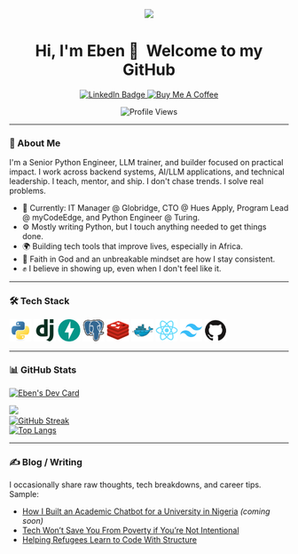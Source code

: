 <div align="center">
  <img src="https://media.giphy.com/media/M9gbBd9nbDrOTu1Mqx/giphy.gif" width="100"/>
</div>

<h1 align="center">Hi, I'm Eben 👋 &nbsp;Welcome to my GitHub</h1>

<p align="center">
  <a href="https://www.linkedin.com/in/in/nezeroriginal/">
    <img src="https://img.shields.io/badge/LinkedIn-blue?style=for-the-badge&logo=linkedin&logoColor=white" alt="LinkedIn Badge">
  </a>
  <a href="https://coff.ee/nezer" target="_blank">
    <img src="https://cdn.buymeacoffee.com/buttons/default-orange.png" alt="Buy Me A Coffee" height="41" width="174">
  </a>
</p>

<div align="center">
  <img src="https://komarev.com/ghpvc/?username=iNezerr&style=flat-square&color=blue" alt="Profile Views">
</div>

---

### 🚀 About Me

I'm a Senior Python Engineer, LLM trainer, and builder focused on practical impact. I work across backend systems, AI/LLM applications, and technical leadership. I teach, mentor, and ship. I don't chase trends. I solve real problems.

* 🔭 Currently: IT Manager @ Globridge, CTO @ Hues Apply, Program Lead @ myCodeEdge, and Python Engineer @ Turing.
* ⚙️ Mostly writing Python, but I touch anything needed to get things done.
* 🌍 Building tech tools that improve lives, especially in Africa.
* 🧠 Faith in God and an unbreakable mindset are how I stay consistent.
* ✊ I believe in showing up, even when I don't feel like it.

---

### 🛠 Tech Stack

<p>
<img src="https://github.com/devicons/devicon/blob/master/icons/python/python-original.svg" title="Python" alt="Python" width="40" height="40"/>
<img src="https://github.com/devicons/devicon/blob/master/icons/django/django-plain.svg" title="Django" alt="Django" width="40" height="40"/>
<img src="https://github.com/devicons/devicon/blob/master/icons/fastapi/fastapi-original.svg" title="FastAPI" alt="FastAPI" width="40" height="40"/>
<img src="https://github.com/devicons/devicon/blob/master/icons/postgresql/postgresql-original.svg" title="PostgreSQL" alt="PostgreSQL" width="40" height="40"/>
<img src="https://github.com/devicons/devicon/blob/master/icons/redis/redis-original.svg" title="Redis" alt="Redis" width="40" height="40"/>
<img src="https://github.com/devicons/devicon/blob/master/icons/docker/docker-original.svg" title="Docker" alt="Docker" width="40" height="40"/>
<img src="https://github.com/devicons/devicon/blob/master/icons/react/react-original.svg" title="React" alt="React" width="40" height="40"/>
<img src="https://github.com/devicons/devicon/blob/master/icons/tailwindcss/tailwindcss-original.svg" title="Tailwind" alt="Tailwind" width="40" height="40"/>
<img src="https://github.com/devicons/devicon/blob/master/icons/github/github-original.svg" title="GitHub" alt="GitHub" width="40" height="40"/>
</p>

---

### 📊 GitHub Stats

<a href="https://app.daily.dev/eben58"><img src="https://api.daily.dev/devcards/v2/hqsExUXhqarcRIQ9yuIfM.png?type=default&r=cp6" width="356" alt="Eben's Dev Card"/></a>

![](https://github-readme-stats.vercel.app/api?username=iNezerr\&theme=highcontrast\&background=000000\&hide_border=true\&include_all_commits=true\&count_private=true) <br/>
[![GitHub Streak](http://github-readme-streak-stats.herokuapp.com?user=iNezerr\&theme=highcontrast\&background=000000)](https://git.io/streak-stats) <br/>
[![Top Langs](https://github-readme-stats.vercel.app/api/top-langs/?username=iNezerr\&layout=compact\&theme=highcontrast)](https://github.com/anuraghazra/github-readme-stats)

---

### ✍️ Blog / Writing

I occasionally share raw thoughts, tech breakdowns, and career tips. Sample:

* [How I Built an Academic Chatbot for a University in Nigeria](#) *(coming soon)*
* [Tech Won’t Save You From Poverty if You’re Not Intentional](#)
* [Helping Refugees Learn to Code With Structure](#)
